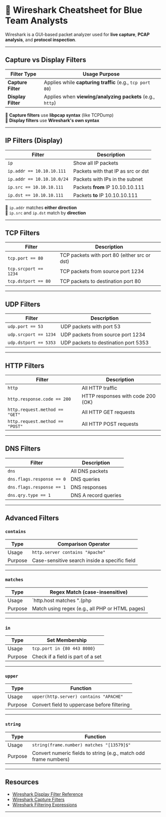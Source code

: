 # 🧪 Wireshark Cheatsheet for Blue Team Analysts

Wireshark is a GUI-based packet analyzer used for **live capture**, **PCAP analysis**, and **protocol inspection**.

---

## Capture vs Display Filters

| Filter Type      | Usage Purpose                                              |
|------------------|------------------------------------------------------------|
| **Capture Filter** | Applies while **capturing traffic** (e.g., `tcp port 80`) |
| **Display Filter** | Applies when **viewing/analyzing packets** (e.g., `http`)  |

🔹 **Capture filters** use **libpcap syntax** (like TCPDump)  
🔹 **Display filters** use **Wireshark's own syntax**

---

## IP Filters (Display)

| Filter                            | Description                                         |
|-----------------------------------|-----------------------------------------------------|
| `ip`                              | Show all IP packets                                 |
| `ip.addr == 10.10.10.111`         | Packets with that IP as src or dst                 |
| `ip.addr == 10.10.10.0/24`        | Packets with IPs in the subnet                     |
| `ip.src == 10.10.10.111`          | Packets **from** IP 10.10.10.111                   |
| `ip.dst == 10.10.10.111`          | Packets **to** IP 10.10.10.111                     |

🔹 `ip.addr` matches **either direction**  
🔹 `ip.src` and `ip.dst` match by **direction**

---

## TCP Filters

| Filter                  | Description                                  |
|--------------------------|----------------------------------------------|
| `tcp.port == 80`         | TCP packets with port 80 (either src or dst) |
| `tcp.srcport == 1234`    | TCP packets from source port 1234            |
| `tcp.dstport == 80`      | TCP packets to destination port 80           |

---

## UDP Filters

| Filter                  | Description                                  |
|--------------------------|----------------------------------------------|
| `udp.port == 53`         | UDP packets with port 53                     |
| `udp.srcport == 1234`    | UDP packets from source port 1234            |
| `udp.dstport == 5353`    | UDP packets to destination port 5353         |

---

## HTTP Filters

| Filter                             | Description                             |
|------------------------------------|-----------------------------------------|
| `http`                             | All HTTP traffic                        |
| `http.response.code == 200`        | HTTP responses with code 200 (OK)       |
| `http.request.method == "GET"`     | All HTTP GET requests                   |
| `http.request.method == "POST"`    | All HTTP POST requests                  |

---

## DNS Filters

| Filter                           | Description                         |
|----------------------------------|-------------------------------------|
| `dns`                            | All DNS packets                     |
| `dns.flags.response == 0`        | DNS queries                         |
| `dns.flags.response == 1`        | DNS responses                       |
| `dns.qry.type == 1`              | DNS A record queries                |

---

## Advanced Filters

### `contains`

| Type       | Comparison Operator |
|------------|----------------------|
| Usage      | `http.server contains "Apache"` |
| Purpose    | Case-sensitive search inside a specific field |

---

### `matches`

| Type       | Regex Match (case-insensitive) |
|------------|-------------------------------|
| Usage      | `http.host matches "\.(php|html)"` |
| Purpose    | Match using regex (e.g., all PHP or HTML pages) |

---

### `in`

| Type       | Set Membership |
|------------|----------------|
| Usage      | `tcp.port in {80 443 8080}` |
| Purpose    | Check if a field is part of a set |

---

### `upper`

| Type       | Function |
|------------|----------|
| Usage      | `upper(http.server) contains "APACHE"` |
| Purpose    | Convert field to uppercase before filtering |

---

### `string`

| Type       | Function |
|------------|----------|
| Usage      | `string(frame.number) matches "[13579]$"` |
| Purpose    | Convert numeric fields to string (e.g., match odd frame numbers) |

---

## Resources

- [Wireshark Display Filter Reference](https://www.wireshark.org/docs/dfref/)
- [Wireshark Capture Filters](https://wiki.wireshark.org/CaptureFilters)
- [Wireshark Filtering Expressions](https://wiki.wireshark.org/DisplayFilters)

---
